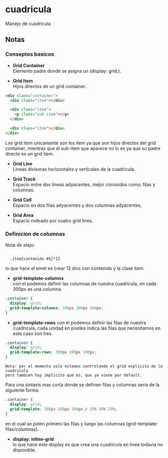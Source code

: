 # cuadricula

Manejo de cuadricula

## Notas

### Conseptos basicos

- **Grid Container**  
  Elemento padre donde se asigna un (display: grid;).

- **Grid Item**  
  Hijos directos de un grid container.

```html
<div class="container">
  <div class="item"></div>

  <div class="item">
    <p class="sub-item"></p>
  </div>

  <div class="item"></div>
</div>
```

Los grid item unicamente son los item ya que son hijos directos del grid
container, mientras que el sub-item que aparece no lo es ya que su padre directo
es un grid item.

- **Grid Line**  
  Lineas divisoras horizontales y verticales de la cuadricula.

- **Grid Track**  
  Espacio entre dos lineas adyacentes, mejor conosidos como: filas y columnas.

- **Grid Cell**  
  Espacio en dos filas adyacentes y dos columnas adyacentes.

- **Grid Area**  
  Espacio rodeado por cuatro grid lines.

### Definicion de columnas

Nota de atajo:

```

  .item{contenido #$}*12

```

lo que hace el emet es crear 12 divs con contenido y la clase item.

- **grid-template-columns**  
  con el podemos definir las columnas de nuestra cuadricula, en cada 300px es una
  columna.

```css
.container {
  display: grid;
  grid-template-columns: 300px 300px 300px;
}
```

- **grid-template-rows**
  con el podemos definir las filas de nuestra cuadricula, cada unidad en pixeles
  indica las filas que necesitamos en este caso son tres.

```css
.container {
  display: grid;
  grid-template-rows: 300px 200px 100px;
}
```

```
Nota: por el momento solo estamos controlando el grid explicito de la cuadricula
pero tambien hay implicito que es, que ya viene por default.
```

Para una sintaxis mas corta donde se definen filas y columnas seria de la
siguiente forma:

```css
.container {
  display: grid;
  grid-template: 300px 200px 100px / 25% 50% 25%;
}
```

en el cual se piden primero las filas y luego las columnas
(grid-template: filas/columnas).

- **display: inline-grid**  
  lo que hace este display es que crea una cuadricula en linea todavia no disponible.
